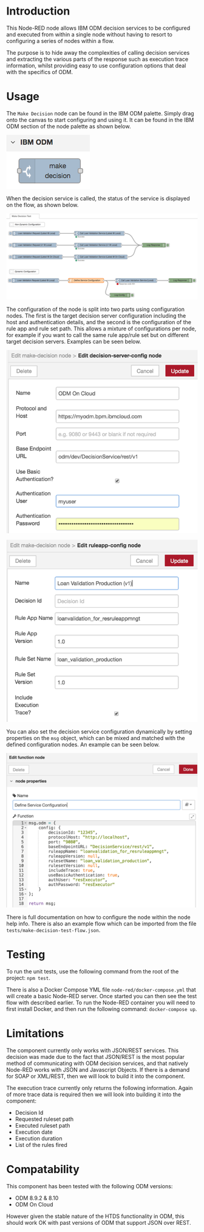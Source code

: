 # Introduction
This Node-RED node allows IBM ODM decision services to be configured and executed from within a single node without having to resort to configuring a series of nodes within a flow.

The purpose is to hide away the complexities of calling decision services and extracting the various parts of the response such as execution trace information, whilst providing easy to use configuration options that deal with the specifics of ODM.

# Usage
The `Make Decision` node can be found in the IBM ODM palette. Simply drag onto the canvas to start configuring and using it. It can be found in the IBM ODM section of the node palette as shown below.

![](https://raw.githubusercontent.com/BP3/node-red-contrib-ibm-odm-make-decision/master/images/make-decision-palette.png)

When the decision service is called, the status of the service is displayed on the flow, as shown below.

![](https://raw.githubusercontent.com/BP3/node-red-contrib-ibm-odm-make-decision/master/images/test-flow-service-status.png)

The configuration of the node is split into two parts using configuration nodes. The first is the target decision server configuration including the host and authentication details, and the second is the configuration of the rule app and rule set path. This allows a mixture of configurations per node, for example if you want to call the same rule app/rule set but on different target decision servers. Examples can be seen below.

![](https://raw.githubusercontent.com/BP3/node-red-contrib-ibm-odm-make-decision/master/images/server-details-config.png)

![](https://raw.githubusercontent.com/BP3/node-red-contrib-ibm-odm-make-decision/master/images/ruleapp-details-config.png)

You can also set the decision service configuration dynamically by setting properties on the `msg` object, which can be mixed and matched with the defined configuration nodes. An example can be seen below.

![](https://raw.githubusercontent.com/BP3/node-red-contrib-ibm-odm-make-decision/master/images/dynamic-config.png)

There is full documentation on how to configure the node within the node help info. There is also an example flow which can be imported from the file `tests/make-decision-test-flow.json`.

# Testing
To run the unit tests, use the following command from the root of the project: `npm test`.

There is also a Docker Compose YML file `node-red/docker-compose.yml` that will create a basic Node-RED server. Once started you can then see the test flow with described earlier. To run the Node-RED container you will need to first install Docker, and then run the following command: `docker-compose up`.

# Limitations
The component currently only works with JSON/REST services. This decision was made due to the fact that JSON/REST is the most popular method of communicating with ODM decision services, and that natively Node-RED works with JSON and Javascript Objects. If there is a demand for SOAP or XML/REST, then we will look to build it into the component.

The execution trace currently only returns the following information. Again of more trace data is required then we will look into building it into the component:
- Decision Id
- Requested ruleset path
- Executed ruleset path
- Execution date
- Execution duration
- List of the rules fired

# Compatability
This component has been tested with the following ODM versions:
- ODM 8.9.2 & 8.10
- ODM On Cloud

However given the stable nature of the HTDS functionality in ODM, this should work OK with past versions of ODM that support JSON over REST.

